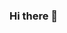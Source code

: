 ### Hi there 👋

<!--

- 🌱 I’m currently learning Java in detail.
- 📫 How to reach me: https://www.linkedin.com/in/%C3%A7a%C4%9Fr%C4%B1-atalar-354692166/
- ⚡ Fun fact: I am interested in contemporary analytic philosophy :D
-->
